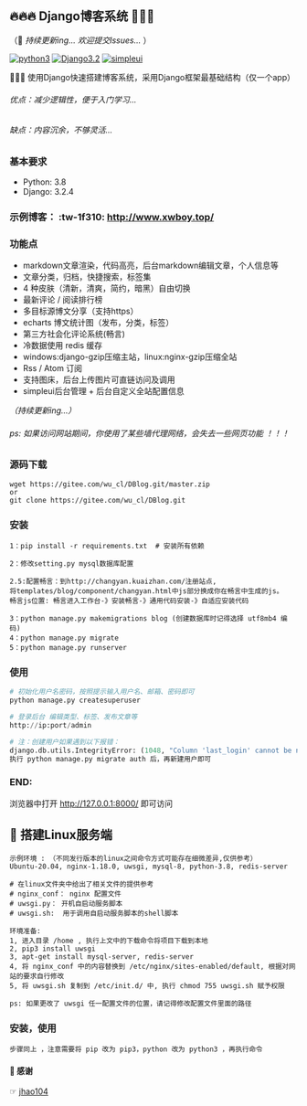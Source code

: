 ## 🔥🔥🔥 Django博客系统 🚀🚀🚀

（📢 _持续更新ing... 欢迎提交Issues..._ ）

[![python3](https://img.shields.io/badge/Python-3.8-red.svg)](https://www.python.org/downloads)
[![Django3.2](https://img.shields.io/badge/Django-3.2.4-green.svg)](https://docs.djangoproject.com/zh-hans/3.2)
[![simpleui](https://img.shields.io/badge/developing%20with-Simpleui-2077ff.svg)](https://github.com/newpanjing/simpleui)

🙈🙈🙈 使用Django快速搭建博客系统，采用Django框架最基础结构（仅一个app）

###### 优点：减少逻辑性，便于入门学习...

###### 缺点：内容沉余，不够灵活...

### 基本要求
* Python: 3.8
* Django: 3.2.4

### 示例博客： :tw-1f310: http://www.xwboy.top/ 

### 功能点

* markdown文章渲染，代码高亮，后台markdown编辑文章，个人信息等
* 文章分类，归档，快捷搜索，标签集
* 4 种皮肤（清新，清爽，简约，暗黑）自由切换
* 最新评论 / 阅读排行榜
* 多目标源博文分享（支持https）
* echarts 博文统计图（发布，分类，标签）
* 第三方社会化评论系统(畅言)
* 冷数据使用 redis 缓存
* windows:django-gzip压缩主站，linux:nginx-gzip压缩全站
* Rss / Atom 订阅
* 支持图床，后台上传图片可直链访问及调用  
* simpleui后台管理  +   后台自定义全站配置信息

 _（持续更新ing...）_ 

###### ps: 如果访问网站期间，你使用了某些墙代理网络，会失去一些网页功能 ！！！

### 源码下载
```
wget https://gitee.com/wu_cl/DBlog.git/master.zip
or
git clone https://gitee.com/wu_cl/DBlog.git
```

### 安装
```
1：pip install -r requirements.txt  # 安装所有依赖

2：修改setting.py mysql数据库配置

2.5:配置畅言：到http://changyan.kuaizhan.com/注册站点,
将templates/blog/component/changyan.html中js部分换成你在畅言中生成的js。
畅言js位置: 畅言进入工作台-》安装畅言-》通用代码安装-》自适应安装代码

3：python manage.py makemigrations blog (创建数据库时记得选择 utf8mb4 编码)
4：python manage.py migrate
5：python manage.py runserver
```

### 使用

```python
# 初始化用户名密码，按照提示输入用户名、邮箱、密码即可
python manage.py createsuperuser

# 登录后台 编辑类型、标签、发布文章等
http://ip:port/admin

# 注：创建用户如果遇到以下报错：
django.db.utils.IntegrityError: (1048, "Column 'last_login' cannot be null")
执行 python manage.py migrate auth 后，再新建用户即可
```
### END:
浏览器中打开 <http://127.0.0.1:8000/> 即可访问

## 🙏 搭建Linux服务端
```
示例环境 : （不同发行版本的linux之间命令方式可能存在细微差异,仅供参考）
Ubuntu-20.04, nginx-1.18.0, uwsgi, mysql-8, python-3.8, redis-server

# 在linux文件夹中给出了相关文件的提供参考
# nginx_conf： nginx 配置文件
# uwsgi.py： 开机自启动服务脚本
# uwsgi.sh:  用于调用自启动服务脚本的shell脚本

环境准备:
1, 进入目录 /home , 执行上文中的下载命令将项目下载到本地
2, pip3 install uwsgi
3, apt-get install mysql-server, redis-server
4, 将 nginx_conf 中的内容替换到 /etc/nginx/sites-enabled/default, 根据对网站的要求自行修改
5, 将 uwsgi.sh 复制到 /etc/init.d/ 中, 执行 chmod 755 uwsgi.sh 赋予权限

ps: 如果更改了 uwsgi 任一配置文件的位置，请记得修改配置文件里面的路径
```

### 安装，使用
```
步骤同上 ，注意需要将 pip 改为 pip3，python 改为 python3 ，再执行命令
```


#### 🙇‍ 感谢
☞ [jhao104](https://github.com/jhao104/django-blog)